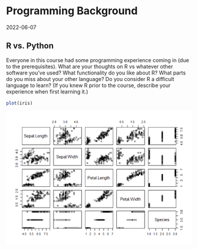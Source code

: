 Programming Background
================
2022-06-07

## R vs. Python

Everyone in this course had some programming experience coming in (due
to the prerequisites). What are your thoughts on R vs whatever other
software you’ve used? What functionality do you like about R? What parts
do you miss about your other language? Do you consider R a difficult
language to learn? (If you knew R prior to the course, describe your
experience when first learning it.)

``` r
plot(iris)
```

![](../images/unnamed-chunk-1-1.png)<!-- -->

